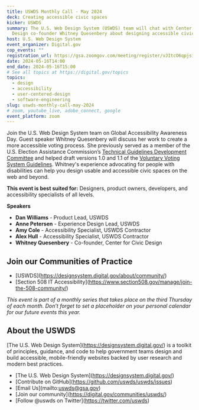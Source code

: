 ```yaml
---
title: USWDS Monthly Call - May 2024
deck: Creating accessible civic spaces
kicker: USWDS
summary: The U.S. Web Design System (USWDS) team will chat with Center for Civic
  Design co-founder Whitney Quesenbery about designing accessible civic spaces.
host: U.S. Web Design System
event_organizer: Digital.gov
cop_events: ""
registration_url: https://gsa.zoomgov.com/meeting/register/vJItcO6qpjsiGK0hB4N06M49z5wbessGW2Y
date: 2024-05-16T14:00
end_date: 2024-05-16T15:00
# See all topics at https://digital.gov/topics
topics:
  - design
  - accessibility
  - user-centered-design
  - software-engineering
slug: uswds-monthly-call-may-2024
# zoom, youtube_live, adobe_connect, google
event_platform: zoom
---
```

Join the U.S. Web Design System team on Global Accessibility Awareness Day. Guest speaker Whitney Quesenbery will discuss her work to create a more accessible voting process. She previously served as a member of the U.S. Election Assistance Commission’s [Technical Guidelines Development Committee](https://www.eac.gov/about/technical_guidelines_development_committee) and helped draft versions 1.0 and 1.1 of the [Voluntary Voting System Guidelines](https://www.eac.gov/voting-equipment/voluntary-voting-system-guidelines). Whitney's experience advocating for people with disabilities can help you design usable and accessible civic spaces on the web and beyond.

**This event is best suited for:** Designers, product owners, developers, and accessibility specialists of all levels.

**Speakers**

* **Dan Williams** - Product Lead, USWDS
* **Anne Petersen** - Experience Design Lead, USWDS
* **Amy Cole** - Accessibility Specialist, USWDS Contractor
* **Alex Hull** - Accessibility Specialist, USWDS Contractor
* **Whitney Quesenbery** - Co-founder, Center for Civic Design

## Join our Communities of Practice

* \[USWDS](https://designsystem.digital.gov/about/community/)
* \[Section 508 IT Accessibility](https://www.section508.gov/manage/join-the-508-community/)

*This event is part of a monthly series that takes place on the third Thursday of each month. Don’t forget to set a placeholder on your personal calendar for our future events this year.*

## About the USWDS

\[The U.S. Web Design System](https://designsystem.digital.gov/) is a toolkit of principles, guidance, and code to help government teams design and build accessible, mobile-friendly websites backed by user research and modern best practices.

* \[The U.S. Web Design System](https://designsystem.digital.gov/)
* \[Contribute on GitHub](https://github.com/uswds/uswds/issues)
* \[Email Us](mailto:uswds@gsa.gov)
* \[Join our community](https://digital.gov/communities/uswds/)
* \[Follow @uswds on Twitter](https://twitter.com/uswds)
